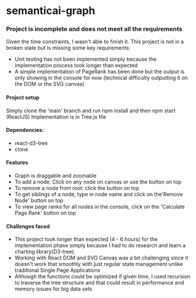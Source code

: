 # semanticai-graph

### Project is incomplete and does not meet all the requirements 
Given the time constraints, I wasn't able to finish it. This project is not in a broken state but is missing some key requirements:

* Unit testing has not been implemented simply because the implementation process took longer than expected
* A simple implementation of PageRank has been done but the output is only showing in the console for now (technical difficulty outputting it on the DOM or the SVG canvas)

#### Project setup
Simply clone the 'main' branch and run npm install and then npm start (ReactJS)
Implementation is in Tree.js file

#### Dependencies:
* react-d3-tree
* clone

#### Features
* Graph is draggable and zoomable
* To add a node: Click on any node on canvas or use the button on top
* To remove a node from root: click the button on top
* To get siblings of a node, type in node name and click on the'Remove Node' button on top
* To view page ranks for all nodes in the console, click on the 'Calculate Page Rank' button on top

#### Challenges faced
* This project took longer than expected (4 - 6 hours) for the implementation phase simply because I had to do research and learn a charting library(D3-tree).  
* Working with React DOM and SVG Canvas was a bit challenging since it doesn't work that smoothly with just regular state management unlike traditional Single Page Applications
* Although the functions could be optimized if given time, I used recursion to traverse the tree structure and that could result in performance and memory issues for big data sets 
